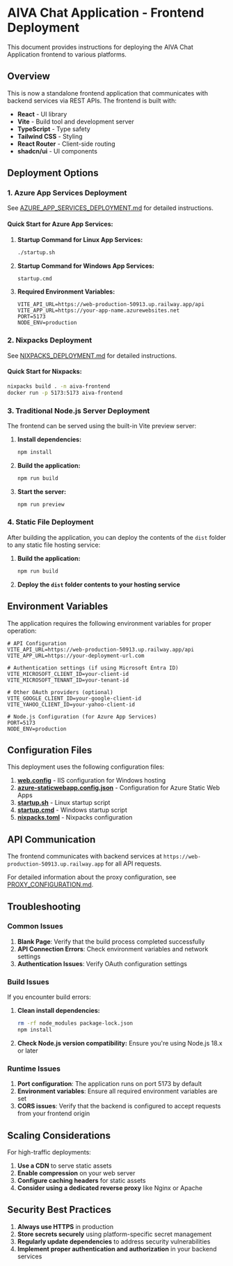 # AIVA Chat Application - Frontend Deployment

This document provides instructions for deploying the AIVA Chat Application frontend to various platforms.

## Overview

This is now a standalone frontend application that communicates with backend services via REST APIs. The frontend is built with:

- **React** - UI library
- **Vite** - Build tool and development server
- **TypeScript** - Type safety
- **Tailwind CSS** - Styling
- **React Router** - Client-side routing
- **shadcn/ui** - UI components

## Deployment Options

### 1. Azure App Services Deployment

See [AZURE_APP_SERVICES_DEPLOYMENT.md](file:///c%3A/Users/chint/Downloads/webapp_1%20-%20Copy/AZURE_APP_SERVICES_DEPLOYMENT.md) for detailed instructions.

#### Quick Start for Azure App Services:

1. **Startup Command for Linux App Services:**
   ```bash
   ./startup.sh
   ```

2. **Startup Command for Windows App Services:**
   ```cmd
   startup.cmd
   ```

3. **Required Environment Variables:**
   ```env
   VITE_API_URL=https://web-production-50913.up.railway.app/api
   VITE_APP_URL=https://your-app-name.azurewebsites.net
   PORT=5173
   NODE_ENV=production
   ```

### 2. Nixpacks Deployment

See [NIXPACKS_DEPLOYMENT.md](file:///c%3A/Users/chint/Downloads/webapp_1%20-%20Copy/NIXPACKS_DEPLOYMENT.md) for detailed instructions.

#### Quick Start for Nixpacks:
```bash
nixpacks build . -n aiva-frontend
docker run -p 5173:5173 aiva-frontend
```

### 3. Traditional Node.js Server Deployment

The frontend can be served using the built-in Vite preview server:

1. **Install dependencies:**
   ```bash
   npm install
   ```

2. **Build the application:**
   ```bash
   npm run build
   ```

3. **Start the server:**
   ```bash
   npm run preview
   ```

### 4. Static File Deployment

After building the application, you can deploy the contents of the `dist` folder to any static file hosting service:

1. **Build the application:**
   ```bash
   npm run build
   ```

2. **Deploy the `dist` folder contents to your hosting service**

## Environment Variables

The application requires the following environment variables for proper operation:

```env
# API Configuration
VITE_API_URL=https://web-production-50913.up.railway.app/api
VITE_APP_URL=https://your-deployment-url.com

# Authentication settings (if using Microsoft Entra ID)
VITE_MICROSOFT_CLIENT_ID=your-client-id
VITE_MICROSOFT_TENANT_ID=your-tenant-id

# Other OAuth providers (optional)
VITE_GOOGLE_CLIENT_ID=your-google-client-id
VITE_YAHOO_CLIENT_ID=your-yahoo-client-id

# Node.js Configuration (for Azure App Services)
PORT=5173
NODE_ENV=production
```

## Configuration Files

This deployment uses the following configuration files:

1. **[web.config](file:///c%3A/Users/chint/Downloads/webapp_1%20-%20Copy/web.config)** - IIS configuration for Windows hosting
2. **[azure-staticwebapp.config.json](file:///c%3A/Users/chint/Downloads/webapp_1%20-%20Copy/azure-staticwebapp.config.json)** - Configuration for Azure Static Web Apps
3. **[startup.sh](file:///c%3A/Users/chint/Downloads/webapp_1%20-%20Copy/startup.sh)** - Linux startup script
4. **[startup.cmd](file:///c%3A/Users/chint/Downloads/webapp_1%20-%20Copy/startup.cmd)** - Windows startup script
5. **[nixpacks.toml](file:///c%3A/Users/chint/Downloads/webapp_1%20-%20Copy/nixpacks.toml)** - Nixpacks configuration

## API Communication

The frontend communicates with backend services at `https://web-production-50913.up.railway.app` for all API requests.

For detailed information about the proxy configuration, see [PROXY_CONFIGURATION.md](file:///c%3A/Users/chint/Downloads/webapp_1%20-%20Copy/PROXY_CONFIGURATION.md).

## Troubleshooting

### Common Issues

1. **Blank Page**: Verify that the build process completed successfully
2. **API Connection Errors**: Check environment variables and network settings
3. **Authentication Issues**: Verify OAuth configuration settings

### Build Issues

If you encounter build errors:

1. **Clean install dependencies:**
   ```bash
   rm -rf node_modules package-lock.json
   npm install
   ```

2. **Check Node.js version compatibility:**
   Ensure you're using Node.js 18.x or later

### Runtime Issues

1. **Port configuration**: The application runs on port 5173 by default
2. **Environment variables**: Ensure all required environment variables are set
3. **CORS issues**: Verify that the backend is configured to accept requests from your frontend origin

## Scaling Considerations

For high-traffic deployments:

1. **Use a CDN** to serve static assets
2. **Enable compression** on your web server
3. **Configure caching headers** for static assets
4. **Consider using a dedicated reverse proxy** like Nginx or Apache

## Security Best Practices

1. **Always use HTTPS** in production
2. **Store secrets securely** using platform-specific secret management
3. **Regularly update dependencies** to address security vulnerabilities
4. **Implement proper authentication and authorization** in your backend services